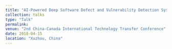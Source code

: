 ```yaml
---
title: "AI-Powered Deep Software Defect and Vulnerability Detection System"
collection: talks
type: "Talk"
permalink:
venue: "2nd China-Canada International Technology Transfer Conference"
date: 2018-04-15
location: "Xuzhou, China"
---
```

